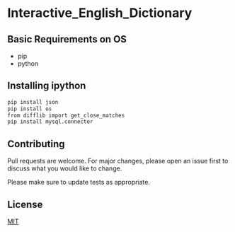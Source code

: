 # Interactive_English_Dictionary

## Basic Requirements on OS
* pip
* python

## Installing ipython
```bash
pip install json
pip install os
from difflib import get_close_matches
pip install mysql.connector
```
## Contributing
Pull requests are welcome. For major changes, please open an issue first to discuss what you would like to change.

Please make sure to update tests as appropriate.

## License
[MIT](https://choosealicense.com/licenses/mit/)